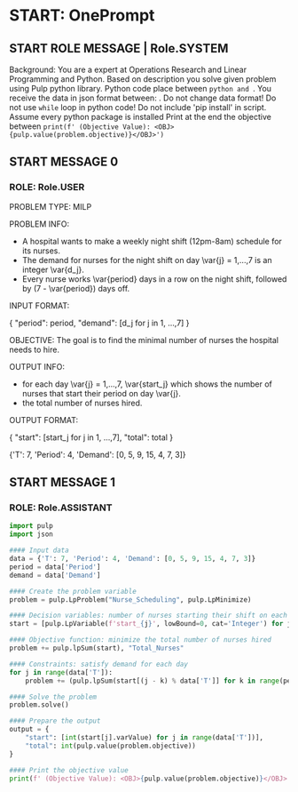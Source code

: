 # START: OnePrompt 
## START ROLE MESSAGE | Role.SYSTEM 
Background: You are a expert at Operations Research and Linear Programming and Python. Based on description you solve given problem using Pulp python library. Python code place between ```python and ```. You receive the data in json format between: <DATA></DATA>. Do not change data format! Do not use `while` loop in python code! Do not include 'pip install' in script. Assume every python package is installed Print at the end the objective between <OBJ></OBJ> `print(f' (Objective Value): <OBJ>{pulp.value(problem.objective)}</OBJ>')`  
## START MESSAGE 0 
### ROLE: Role.USER
<DESCRIPTION>
PROBLEM TYPE: MILP

PROBLEM INFO: 
- A hospital wants to make a weekly night shift (12pm-8am) schedule for its nurses. 
- The demand for nurses for the night shift on day \var{j} = 1,...,7 is an integer \var{d_j}. 
- Every nurse works \var{period} days in a row on the night shift, followed by (7 - \var{period}) days off.


INPUT FORMAT: 

{
    "period": period,
    "demand": [d_j for j in 1, ...,7]
}

OBJECTIVE: The goal is to find the minimal number of nurses the hospital needs to hire. 

OUTPUT INFO: 

- for each day \var{j} = 1,...,7, \var{start_j} which shows the number of nurses that start their period on day \var{j}.
- the total number of nurses hired.

OUTPUT FORMAT:

{
    "start": [start_j for j in 1, ...,7],
    "total": total
}


</DESCRIPTION>
<DATA>
{'T': 7, 'Period': 4, 'Demand': [0, 5, 9, 15, 4, 7, 3]}</DATA>


## START MESSAGE 1 
### ROLE: Role.ASSISTANT
```python
import pulp
import json

#### Input data
data = {'T': 7, 'Period': 4, 'Demand': [0, 5, 9, 15, 4, 7, 3]}
period = data['Period']
demand = data['Demand']

#### Create the problem variable
problem = pulp.LpProblem("Nurse_Scheduling", pulp.LpMinimize)

#### Decision variables: number of nurses starting their shift on each day
start = [pulp.LpVariable(f'start_{j}', lowBound=0, cat='Integer') for j in range(data['T'])]

#### Objective function: minimize the total number of nurses hired
problem += pulp.lpSum(start), "Total_Nurses"

#### Constraints: satisfy demand for each day
for j in range(data['T']):
    problem += (pulp.lpSum(start[(j - k) % data['T']] for k in range(period)) >= demand[j]), f"Demand_Constraint_{j}"

#### Solve the problem
problem.solve()

#### Prepare the output
output = {
    "start": [int(start[j].varValue) for j in range(data['T'])],
    "total": int(pulp.value(problem.objective))
}

#### Print the objective value
print(f' (Objective Value): <OBJ>{pulp.value(problem.objective)}</OBJ>')
```


